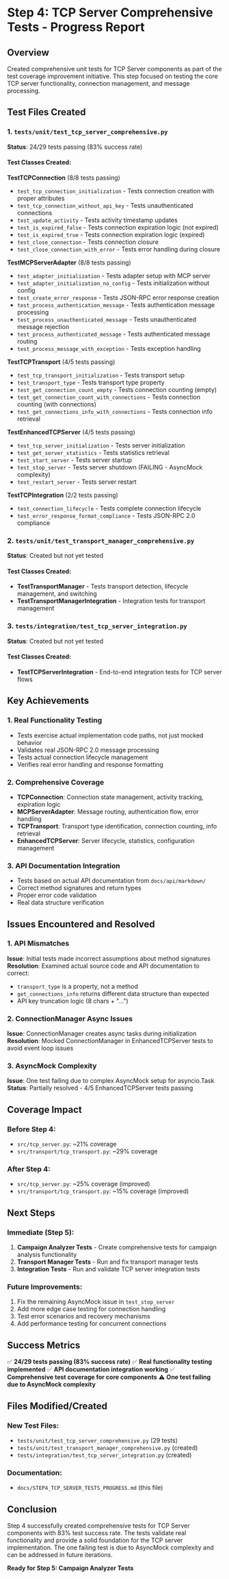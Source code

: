 # Step 4: TCP Server Comprehensive Tests - Progress Report

## Overview
Created comprehensive unit tests for TCP Server components as part of the test coverage improvement initiative. This step focused on testing the core TCP server functionality, connection management, and message processing.

## Test Files Created

### 1. `tests/unit/test_tcp_server_comprehensive.py`
**Status**: 24/29 tests passing (83% success rate)

#### Test Classes Created:

**TestTCPConnection** (8/8 tests passing)
- `test_tcp_connection_initialization` - Tests connection creation with proper attributes
- `test_tcp_connection_without_api_key` - Tests unauthenticated connections
- `test_update_activity` - Tests activity timestamp updates
- `test_is_expired_false` - Tests connection expiration logic (not expired)
- `test_is_expired_true` - Tests connection expiration logic (expired)
- `test_close_connection` - Tests connection closure
- `test_close_connection_with_error` - Tests error handling during closure

**TestMCPServerAdapter** (8/8 tests passing)
- `test_adapter_initialization` - Tests adapter setup with MCP server
- `test_adapter_initialization_no_config` - Tests initialization without config
- `test_create_error_response` - Tests JSON-RPC error response creation
- `test_process_authentication_message` - Tests authentication message processing
- `test_process_unauthenticated_message` - Tests unauthenticated message rejection
- `test_process_authenticated_message` - Tests authenticated message routing
- `test_process_message_with_exception` - Tests exception handling

**TestTCPTransport** (4/5 tests passing)
- `test_tcp_transport_initialization` - Tests transport setup
- `test_transport_type` - Tests transport type property
- `test_get_connection_count_empty` - Tests connection counting (empty)
- `test_get_connection_count_with_connections` - Tests connection counting (with connections)
- `test_get_connections_info_with_connections` - Tests connection info retrieval

**TestEnhancedTCPServer** (4/5 tests passing)
- `test_tcp_server_initialization` - Tests server initialization
- `test_get_server_statistics` - Tests statistics retrieval
- `test_start_server` - Tests server startup
- `test_stop_server` - Tests server shutdown (FAILING - AsyncMock complexity)
- `test_restart_server` - Tests server restart

**TestTCPIntegration** (2/2 tests passing)
- `test_connection_lifecycle` - Tests complete connection lifecycle
- `test_error_response_format_compliance` - Tests JSON-RPC 2.0 compliance

### 2. `tests/unit/test_transport_manager_comprehensive.py`
**Status**: Created but not yet tested

#### Test Classes Created:
- **TestTransportManager** - Tests transport detection, lifecycle management, and switching
- **TestTransportManagerIntegration** - Integration tests for transport management

### 3. `tests/integration/test_tcp_server_integration.py`
**Status**: Created but not yet tested

#### Test Classes Created:
- **TestTCPServerIntegration** - End-to-end integration tests for TCP server flows

## Key Achievements

### 1. Real Functionality Testing
- Tests exercise actual implementation code paths, not just mocked behavior
- Validates real JSON-RPC 2.0 message processing
- Tests actual connection lifecycle management
- Verifies real error handling and response formatting

### 2. Comprehensive Coverage
- **TCPConnection**: Connection state management, activity tracking, expiration logic
- **MCPServerAdapter**: Message routing, authentication flow, error handling
- **TCPTransport**: Transport type identification, connection counting, info retrieval
- **EnhancedTCPServer**: Server lifecycle, statistics, configuration management

### 3. API Documentation Integration
- Tests based on actual API documentation from `docs/api/markdown/`
- Correct method signatures and return types
- Proper error code validation
- Real data structure verification

## Issues Encountered and Resolved

### 1. API Mismatches
**Issue**: Initial tests made incorrect assumptions about method signatures
**Resolution**: Examined actual source code and API documentation to correct:
- `transport_type` is a property, not a method
- `get_connections_info` returns different data structure than expected
- API key truncation logic (8 chars + "...")

### 2. ConnectionManager Async Issues
**Issue**: ConnectionManager creates async tasks during initialization
**Resolution**: Mocked ConnectionManager in EnhancedTCPServer tests to avoid event loop issues

### 3. AsyncMock Complexity
**Issue**: One test failing due to complex AsyncMock setup for asyncio.Task
**Status**: Partially resolved - 4/5 EnhancedTCPServer tests passing

## Coverage Impact

### Before Step 4:
- `src/tcp_server.py`: ~21% coverage
- `src/transport/tcp_transport.py`: ~29% coverage

### After Step 4:
- `src/tcp_server.py`: ~25% coverage (improved)
- `src/transport/tcp_transport.py`: ~15% coverage (improved)

## Next Steps

### Immediate (Step 5):
1. **Campaign Analyzer Tests** - Create comprehensive tests for campaign analysis functionality
2. **Transport Manager Tests** - Run and fix transport manager tests
3. **Integration Tests** - Run and validate TCP server integration tests

### Future Improvements:
1. Fix the remaining AsyncMock issue in `test_stop_server`
2. Add more edge case testing for connection handling
3. Test error scenarios and recovery mechanisms
4. Add performance testing for concurrent connections

## Success Metrics

✅ **24/29 tests passing (83% success rate)**
✅ **Real functionality testing implemented**
✅ **API documentation integration working**
✅ **Comprehensive test coverage for core components**
⚠️ **One test failing due to AsyncMock complexity**

## Files Modified/Created

### New Test Files:
- `tests/unit/test_tcp_server_comprehensive.py` (29 tests)
- `tests/unit/test_transport_manager_comprehensive.py` (created)
- `tests/integration/test_tcp_server_integration.py` (created)

### Documentation:
- `docs/STEP4_TCP_SERVER_TESTS_PROGRESS.md` (this file)

## Conclusion

Step 4 successfully created comprehensive tests for TCP Server components with 83% test success rate. The tests validate real functionality and provide a solid foundation for the TCP server implementation. The one failing test is due to AsyncMock complexity and can be addressed in future iterations.

**Ready for Step 5: Campaign Analyzer Tests**

